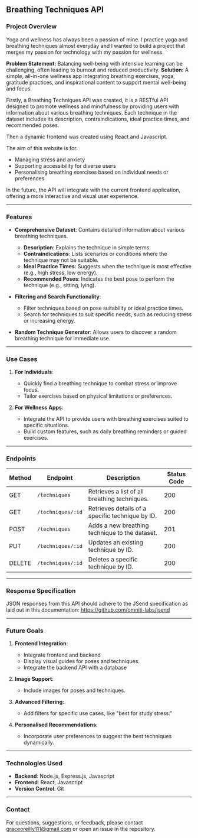 ## Breathing Techniques API

### **Project Overview**
Yoga and wellness has always been a passion of mine. I practice yoga and breathing techniques almost everyday and I wanted to build a project that merges my passion for technology with my passion for wellness.

**Problem Statement:** Balancing well-being with intensive learning can be challenging, often leading to burnout and reduced productivity.
**Solution:** A simple, all-in-one wellness app integrating breathing exercises, yoga, gratitude practices, and inspirational content to support mental well-being and focus.

Firstly, a Breathing Techniques API was created, it is a RESTful API designed to promote wellness and mindfulness by providing users with information about various breathing techniques. Each technique in the dataset includes its description, contraindications, ideal practice times, and recommended poses.

Then a dynamic frontend was created using React and Javascript.

The aim of this website is for:
- Managing stress and anxiety
- Supporting accessibility for diverse users
- Personalising breathing exercises based on individual needs or preferences

In the future, the API will integrate with the current frontend application, offering a more interactive and visual user experience.


---

### **Features**
- **Comprehensive Dataset**: Contains detailed information about various breathing techniques.
  - **Description**: Explains the technique in simple terms.
  - **Contraindications**: Lists scenarios or conditions where the technique may not be suitable.
  - **Ideal Practice Times**: Suggests when the technique is most effective (e.g., high stress, low energy).
  - **Recommended Poses**: Indicates the best pose to perform the technique (e.g., sitting, lying).

- **Filtering and Search Functionality**: 
  - Filter techniques based on pose suitability or ideal practice times.
  - Search for techniques to suit specific needs, such as reducing stress or increasing energy.

- **Random Technique Generator**: Allows users to discover a random breathing technique for immediate use.

---

### **Use Cases**
1. **For Individuals**:
   - Quickly find a breathing technique to combat stress or improve focus.
   - Tailor exercises based on physical limitations or preferences.

2. **For Wellness Apps**:
   - Integrate the API to provide users with breathing exercises suited to specific situations.
   - Build custom features, such as daily breathing reminders or guided exercises.

---

### **Endpoints**
| Method | Endpoint                 | Description                                              | Status Code |
|--------|--------------------------|----------------------------------------------------------|-------------|
| GET    | `/techniques`            | Retrieves a list of all breathing techniques.            | 200         |
| GET    | `/techniques/:id`        | Retrieves details of a specific technique by ID.         | 200         |
| POST   | `/techniques`            | Adds a new breathing technique to the dataset.           | 201         |
| PUT    | `/techniques/:id`        | Updates an existing technique by ID.                     | 200         |
| DELETE | `/techniques/:id`        | Deletes a specific technique by ID.                      | 200         |

---

### **Response Specification**
JSON responses from this API should adhere to the JSend specification as laid out in this documentation: https://github.com/omniti-labs/jsend

---

### **Future Goals**
1. **Frontend Integration**:
   - Integrate frontend and backend
   - Display visual guides for poses and techniques.
   - Integrate the backend API with a database

2. **Image Support**:
   - Include images for poses and techniques.

3. **Advanced Filtering**:
   - Add filters for specific use cases, like "best for study stress."

4. **Personalised Recommendations**:
   - Incorporate user preferences to suggest the best techniques dynamically.

---

### **Technologies Used**
- **Backend**: Node.js, Express.js, Javascript
- **Frontend**: React, Javascript
- **Version Control**: Git

---

### **Contact**
For questions, suggestions, or feedback, please contact graceoreilly111@gmail.com or open an issue in the repository.
